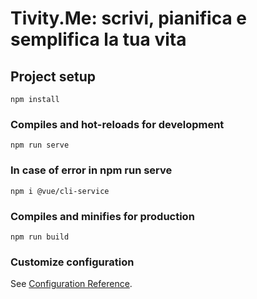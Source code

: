 # Tivity.Me: scrivi, pianifica e semplifica la tua vita

## Project setup
```
npm install
```

### Compiles and hot-reloads for development
```
npm run serve
```

### In case of error in npm run serve
```
npm i @vue/cli-service
```

### Compiles and minifies for production
```
npm run build
```

### Customize configuration
See [Configuration Reference](https://cli.vuejs.org/config/).
